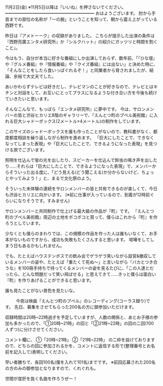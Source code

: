 11月2日(金) ※11月5日以降は『いいね』を押さないでください。
━━━━━━━━━━━━━━━━━━━━━
おはようございます。
肘から手首までの部位の名称が「一の腕」ということを知って、朝から震え上がっている西野です。

昨日は『アメトーーク』の収録がありました。
こちらが提示した出演の条件は『西野亮廣エンタメ研究所』か『シルクハット』の紹介にガッツリと時間を割くこと」。

今はもう、自分が本当に好きな番組にしか出演しておらず、数年前、「『ひな壇』や『グルメ番組』や『情報番組』や『クイズ番組』には出ない」と決めた時に、「そんなことをしたら食いっぱぐれるぞ！」と同業者から脅されましたが、結論、余裕で大丈夫でした。

あいかわらずテレビは好きだし、テレビマンのことが好きなので、テレビとはキチンと対話をして、お互いにとってプラスになるような付き合い方を今後も続けていきたいと思います。

そんなこんなで、もっぱら『エンタメ研究所』に夢中です。
今は、サロンメンバーの皆と渋谷ヒカリエ8階のギャラリーで、『えんとつ町のプペル美術館』に入れる巨大シャドーボックス(2メートル×4メートル)の制作をしています。

このサイズのシャドーボックスを誰も作ったことがないので、教科書がなく、都度都度相談を繰り返しながら制作を進めます。
「巨大にしたことで、できなくなってしまった表現」や「巨大にしたことで、できるようになった表現」を見つける旅でございます。

照明を仕込んで蛍の光を出したり、スピーカーを仕込んで鈴虫の鳴き声を出したり……それらは「巨大にしたことで、できるようになった表現」で、メンバーからそういった出る度に、「どう見える(どう聞こえる)か分からないけど、ちょっとやってみよう！」と、まるで文化祭のよう。

そういった未体験の連続をサロンメンバーの皆と共有できるのが楽しくて、今日も渋谷ヒカリエに向かいます。
(※前に仕事が入っているので、到着が12時前ぐらいになりそうです。すみません)

サロンメンバーと共同制作で仕上げる最大級の作品が『町』です。
『えんとつ町のプペル美術館』周辺の土地をポコポコと買って、僕らはこれから『町』を作ろうとしています。

少なくとも僕らのまわりでは、この規模の作品を作った人は誰もいなくて、お手本がないものですから、成功も失敗もたくさんすると思います。
喧嘩をしてしまう日もあるかもしれません。

でも、たとえばハウステンボスでの飲み会でゲラゲラ笑いながら設営&撤収しているメンバーの姿や、たとえば「重たくて死ぬ～」と言いながら『バカとつき合うな』を100冊手持ちで持ってくるメンバーの姿を見るたびに、「この人達とだったら、どんな問題だって笑い飛ばせる」と思えてきて……きっと僕らは面白い『町』を作りあげることができると思います。

誰も見たことがない景色を見たいな。

　
　
今夜は映画『えんとつ町のプペル』のレコーディング(コーラス録り)です。
先日、募集をさせてもらった200名の方に御参加いただけます。

収録時間は20時~22時過ぎを予定していますが、人数の関係と、あとお子様の参加も多かったので、「①20時~21時」の回と「②21時~22時」の回の二回(100人ずつ)に分けさせてください。

コメント欄に、
①「20時~21時」
②「21時~22時」
の二枠を設けておりますので、どちらの回に参加されるかを、コメントに返信する形で(整理番号とお名前を記入して)表明してください。

早い者勝ちで、各回100名(僕を入れて101名)までです。
※前回応募された200名の方のみの御参加となりますので、くれぐれも。

世間が度肝を抜く名曲を作ろうぜー！
